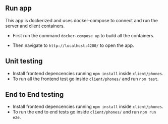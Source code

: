 ## Run app

This app is dockerized and uses docker-compose to connect and run the server and client containers.

- First run the command `docker-compose up` to build all the containers.

- Then navigate to `http://localhost:4200/` to open the app.

## Unit testing

- Install frontend depencencies running `npm install` inside `client/phones`.
- To run all the frontend test go inside `client/phones/` and run `npm test`.

## End to End testing

- Install frontend depencencies running `npm install` inside `client/phones`.
- To run the end to end tests go inside `client/phones/` and run `npm run e2e`.